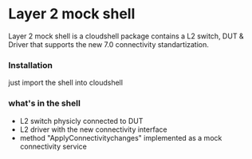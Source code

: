# Layer 2 mock shell
Layer 2 mock shell is a cloudshell package contains a L2 switch, DUT & Driver that supports the new 7.0 connectivity standartization.

### Installation
just import the shell into cloudshell

### what's in the shell
* L2 switch physicly connected to DUT
* L2 driver with the new connectivity interface
* method "ApplyConnectivitychanges" implemented as a mock connectivity service
